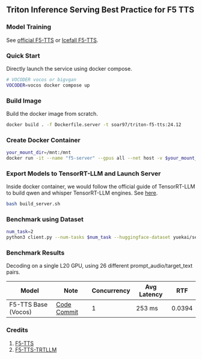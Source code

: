 ## Triton Inference Serving Best Practice for F5 TTS

### Model Training
See [official F5-TTS](https://github.com/SWivid/F5-TTS) or [Icefall F5-TTS](https://github.com/k2-fsa/icefall/tree/master/egs/wenetspeech4tts/TTS#f5-tts).

### Quick Start
Directly launch the service using docker compose.
```sh
# VOCODER vocos or bigvgan
VOCODER=vocos docker compose up
```

### Build Image
Build the docker image from scratch. 
```sh
docker build . -f Dockerfile.server -t soar97/triton-f5-tts:24.12
```

### Create Docker Container
```sh
your_mount_dir=/mnt:/mnt
docker run -it --name "f5-server" --gpus all --net host -v $your_mount_dir --shm-size=2g soar97/triton-f5-tts:24.12
```

### Export Models to TensorRT-LLM and Launch Server
Inside docker container, we would follow the official guide of TensorRT-LLM to build qwen and whisper TensorRT-LLM engines. See [here](https://github.com/NVIDIA/TensorRT-LLM/tree/main/examples/whisper).

```sh
bash build_server.sh
```

### Benchmark using Dataset
```sh
num_task=2
python3 client.py --num-tasks $num_task --huggingface-dataset yuekai/seed_tts --split-name wenetspeech4tts
```

### Benchmark Results
Decoding on a single L20 GPU, using 26 different prompt_audio/target_text pairs.

| Model | Note   | Concurrency | Avg Latency     | RTF | 
|-------|-----------|-----------------------|---------|--|
| F5-TTS Base (Vocos) | [Code Commit](https://github.com/yuekaizhang/sherpa/tree/329ab3c573252e835844bea38505c6b43e994cf4/triton/f5_tts) | 1                   | 253 ms | 0.0394|

### Credits
1. [F5-TTS](https://github.com/SWivid/F5-TTS)
2. [F5-TTS-TRTLLM](https://github.com/Bigfishering/f5-tts-trtllm)